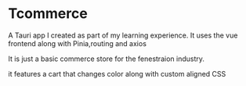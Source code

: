 # Tcommerce

A Tauri app I created as part of my learning experience. It uses the vue frontend along with Pinia,routing and axios

It is just a basic commerce store for the fenestraion industry.

it features a cart that changes color along with custom aligned CSS
